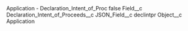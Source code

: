 <?xml version="1.0" encoding="UTF-8"?>
<CustomMetadata xmlns="http://soap.sforce.com/2006/04/metadata" xmlns:xsi="http://www.w3.org/2001/XMLSchema-instance" xmlns:xsd="http://www.w3.org/2001/XMLSchema">
    <label>Application - Declaration_Intent_of_Proc</label>
    <protected>false</protected>
    <values>
        <field>Field__c</field>
        <value xsi:type="xsd:string">Declaration_Intent_of_Proceeds__c</value>
    </values>
    <values>
        <field>JSON_Field__c</field>
        <value xsi:type="xsd:string">declintpr</value>
    </values>
    <values>
        <field>Object__c</field>
        <value xsi:type="xsd:string">Application</value>
    </values>
</CustomMetadata>
